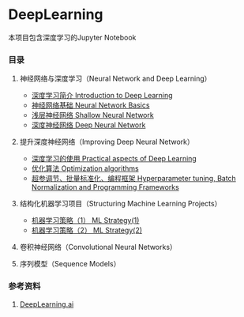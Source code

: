 DeepLearning
=========
本项目包含深度学习的Jupyter Notebook 

### 目录

1. 神经网络与深度学习（Neural Network and Deep Learning）
    - [深度学习简介 Introduction to Deep Learning](http://nbviewer.jupyter.org/github/reata/DeepLearning/blob/master/Introduction%20to%20Deep%20Learning.ipynb)
    - [神经网络基础 Neural Network Basics](http://nbviewer.jupyter.org/github/reata/DeepLearning/blob/master/Neural%20Network%20Basics.ipynb)
    - [浅层神经网络 Shallow Neural Network](http://nbviewer.jupyter.org/github/reata/DeepLearning/blob/master/Shallow%20Neural%20Network.ipynb)
    - [深度神经网络 Deep Neural Network](http://nbviewer.jupyter.org/github/reata/DeepLearning/blob/master/Deep%20Neural%20Network.ipynb)

2. 提升深度神经网络（Improving Deep Neural Network）
    - [深度学习的使用 Practical aspects of Deep Learning](http://nbviewer.jupyter.org/github/reata/DeepLearning/blob/master/Practical%20aspects%20of%20Deep%20Learning.ipynb)
    - [优化算法 Optimization algorithms](http://nbviewer.jupyter.org/github/reata/DeepLearning/blob/master/Optimization%20algorithms.ipynb)
    - [超参调节、批量标准化、编程框架 Hyperparameter tuning, Batch Normalization and Programming Frameworks](http://nbviewer.jupyter.org/github/reata/DeepLearning/blob/master/Hyperparameter%20tuning%2C%20Batch%20Normalization%20and%20Programming%20Frameworks.ipynb)

3. 结构化机器学习项目（Structuring Machine Learning Projects）
    - [机器学习策略（1） ML Strategy(1)](http://nbviewer.jupyter.org/github/reata/DeepLearning/blob/master/ML%20Strategy%20%281%29.ipynb)
    - [机器学习策略（2） ML Strategy(2)](http://nbviewer.jupyter.org/github/reata/DeepLearning/blob/master/ML%20Strategy%20%282%29.ipynb)

4. 卷积神经网络（Convolutional Neural Networks）

5. 序列模型（Sequence Models）

### 参考资料
1. [DeepLearning.ai](https://www.deeplearning.ai/)
